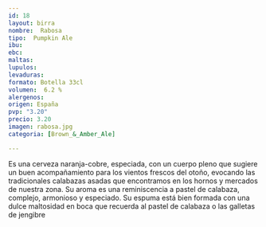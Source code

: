```yaml
---
id: 18
layout: birra
nombre:  Rabosa
tipo:  Pumpkin Ale
ibu: 
ebc:
maltas: 
lupulos: 
levaduras: 
formato: Botella 33cl
volumen:  6.2 %
alergenos: 
origen: España
pvp: "3.20"
precio: 3.20
imagen: rabosa.jpg
categoria: [Brown_&_Amber_Ale]

---
```

Es una cerveza naranja-cobre, especiada, con un cuerpo pleno que sugiere un buen acompañamiento para los vientos frescos del otoño, evocando las tradicionales calabazas asadas que encontramos en los hornos y mercados de nuestra zona. Su aroma es una reminiscencia a pastel de calabaza, complejo, armonioso y especiado. Su espuma está bien formada con una dulce maltosidad en boca que recuerda al pastel de calabaza o las galletas de jengibre





















